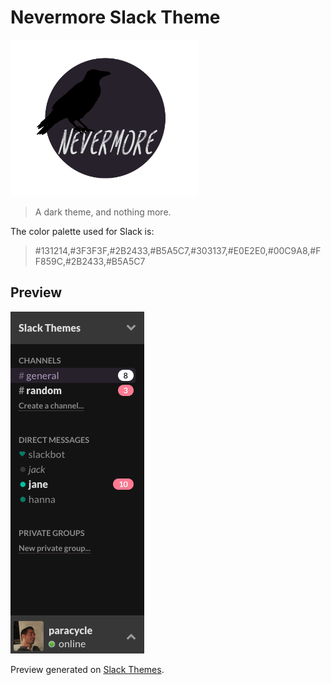 # Nevermore Slack Theme

<img src="../logo.png" alt="Nevermore Theme" height="250">

> A dark theme, and nothing more.

The color palette used for Slack is:

> #131214,#3F3F3F,#2B2433,#B5A5C7,#303137,#E0E2E0,#00C9A8,#FF859C,#2B2433,#B5A5C7

## Preview

![Slack Preview](./slack-theme-preview.png)

Preview generated on [Slack Themes](https://slackthemes.net/).
